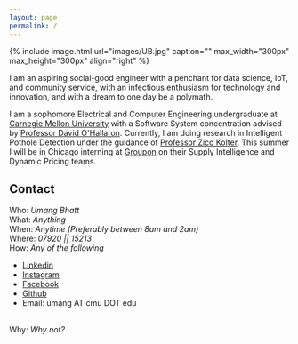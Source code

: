```yaml
---
layout: page
permalink: /
---
```


{% include image.html url="images/UB.jpg" caption="" max_width="300px" max_height="300px" align="right" %}

I am an aspiring social-good engineer with a penchant for data science, IoT, and community service, with an infectious enthusiasm for technology and innovation, and with a dream to one day be a polymath.

I am a sophomore Electrical and Computer Engineering undergraduate at [Carnegie Mellon University] with a Software System concentration advised by [Professor David O'Hallaron]. Currently, I am doing research in Intelligent Pothole Detection under the guidance of [Professor Zico Kolter]. This summer I will be in Chicago interning at [Groupon] on their Supply Intelligence and Dynamic Pricing teams.  

## Contact

Who: <i>Umang Bhatt</i> <br />
What: <i>Anything</i> <br />
When: <i>Anytime (Preferably between 8am and 2am)</i> <br />
Where: <i> 07920 || 15213 </i> <br />
How: <i>Any of the following</i> <br />
* [Linkedin]
* [Instagram]
* [Facebook]
* [Github]
* Email: umang AT cmu DOT edu 
<br />
Why: <i> Why not? </i>



[Carnegie Mellon University]: http://www.cmu.edu
[Professor David O'Hallaron]: http://www.cs.cmu.edu/~droh/
[Professor Zico Kolter]: http://www.zicokolter.com
[Groupon]: http://www.groupon.com
[Linkedin]: http://www.linkedin.com/in/umangsbhatt
[Instagram]: http://www.instagram.com/umangsbhatt
[Facebook]: http://www.facebook.com/umangsbhatt
[Github]: http://www.github.com/umangsbhatt
